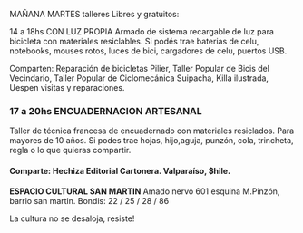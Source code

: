 MAÑANA MARTES talleres Libres y gratuitos:

 14 a 18hs 
 CON LUZ PROPIA 
Armado de sistema recargable de luz para bicicleta con materiales resiclables.
Si podés trae baterias de celu, notebooks, mouses rotos, luces de bici, cargadores de celu, puertos USB. 

Comparten: 
Reparación de bicicletas Pilier, Taller Popular de Bicis del Vecindario, Taller Popular de Ciclomecánica Suipacha, Killa ilustrada, Uespen visitas y reparaciones.

### 17 a 20hs  ENCUADERNACION ARTESANAL 
Taller de técnica francesa de encuadernado con materiales resiclados. Para mayores de 10 años. Si podes trae hojas, hijo,aguja, punzón, cola, trincheta, regla o lo que quieras compartir.

#### Comparte: Hechiza Editorial Cartonera. Valparaíso, $hile.

**ESPACIO CULTURAL SAN MARTIN**
Amado nervo 601 esquina M.Pinzón, barrio san martin.
Bondis: 22 / 25 / 28 / 86

La cultura no se desaloja, resiste!
